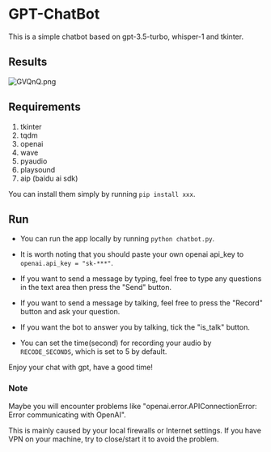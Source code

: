 # GPT-ChatBot


This is a simple chatbot based on gpt-3.5-turbo, whisper-1 and tkinter.

## Results
![GVQnQ.png](https://i.328888.xyz/2023/03/04/GVQnQ.png)

## Requirements
1. tkinter
2. tqdm
3. openai
4. wave
5. pyaudio
6. playsound
7. aip (baidu ai sdk)

You can install them simply by running `pip install xxx`.

## Run

- You can run the app locally by running `python chatbot.py`.

- It is worth noting that you should paste your own openai api_key to `openai.api_key = "sk-***"`.

- If you want to send a message by typing, feel free to type any questions in the text area then press the "Send" button.

- If you want to send a message by talking, feel free to press the "Record" button and ask your question.

- If you want the bot to answer you by talking, tick the "is_talk" button.

- You can set the time(second) for recording your audio by `RECODE_SECONDS`, which is set to 5 by default.

Enjoy your chat with gpt, have a good time!


### Note

Maybe you will encounter problems like "openai.error.APIConnectionError: Error communicating with OpenAI".

This is mainly caused by your local firewalls or Internet settings. If you have VPN on your machine, try to close/start it to avoid the problem.
